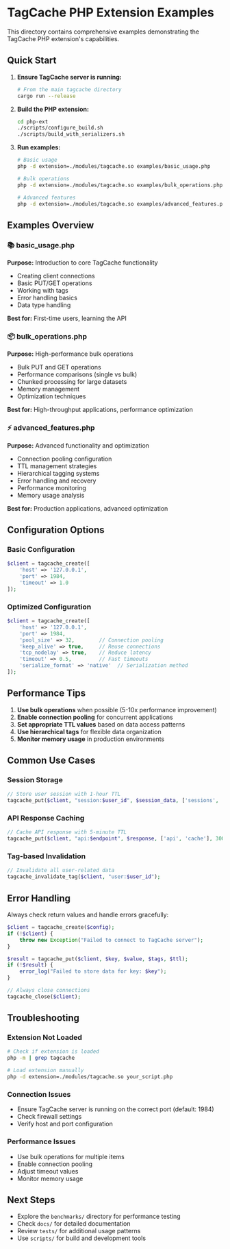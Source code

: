 # TagCache PHP Extension Examples

This directory contains comprehensive examples demonstrating the TagCache PHP extension's capabilities.

## Quick Start

1. **Ensure TagCache server is running:**
   ```bash
   # From the main tagcache directory
   cargo run --release
   ```

2. **Build the PHP extension:**
   ```bash
   cd php-ext
   ./scripts/configure_build.sh
   ./scripts/build_with_serializers.sh
   ```

3. **Run examples:**
   ```bash
   # Basic usage
   php -d extension=./modules/tagcache.so examples/basic_usage.php
   
   # Bulk operations
   php -d extension=./modules/tagcache.so examples/bulk_operations.php
   
   # Advanced features
   php -d extension=./modules/tagcache.so examples/advanced_features.php
   ```

## Examples Overview

### 📚 basic_usage.php
**Purpose:** Introduction to core TagCache functionality
- Creating client connections
- Basic PUT/GET operations
- Working with tags
- Error handling basics
- Data type handling

**Best for:** First-time users, learning the API

### 📦 bulk_operations.php
**Purpose:** High-performance bulk operations
- Bulk PUT and GET operations
- Performance comparisons (single vs bulk)
- Chunked processing for large datasets
- Memory management
- Optimization techniques

**Best for:** High-throughput applications, performance optimization

### ⚡ advanced_features.php
**Purpose:** Advanced functionality and optimization
- Connection pooling configuration
- TTL management strategies
- Hierarchical tagging systems
- Error handling and recovery
- Performance monitoring
- Memory usage analysis

**Best for:** Production applications, advanced optimization

## Configuration Options

### Basic Configuration
```php
$client = tagcache_create([
    'host' => '127.0.0.1',
    'port' => 1984,
    'timeout' => 1.0
]);
```

### Optimized Configuration
```php
$client = tagcache_create([
    'host' => '127.0.0.1',
    'port' => 1984,
    'pool_size' => 32,        // Connection pooling
    'keep_alive' => true,     // Reuse connections
    'tcp_nodelay' => true,    // Reduce latency
    'timeout' => 0.5,         // Fast timeouts
    'serialize_format' => 'native'  // Serialization method
]);
```

## Performance Tips

1. **Use bulk operations** when possible (5-10x performance improvement)
2. **Enable connection pooling** for concurrent applications
3. **Set appropriate TTL values** based on data access patterns
4. **Use hierarchical tags** for flexible data organization
5. **Monitor memory usage** in production environments

## Common Use Cases

### Session Storage
```php
// Store user session with 1-hour TTL
tagcache_put($client, "session:$user_id", $session_data, ['sessions', 'active'], 3600);
```

### API Response Caching
```php
// Cache API response with 5-minute TTL
tagcache_put($client, "api:$endpoint", $response, ['api', 'cache'], 300);
```

### Tag-based Invalidation
```php
// Invalidate all user-related data
tagcache_invalidate_tag($client, "user:$user_id");
```

## Error Handling

Always check return values and handle errors gracefully:

```php
$client = tagcache_create($config);
if (!$client) {
    throw new Exception("Failed to connect to TagCache server");
}

$result = tagcache_put($client, $key, $value, $tags, $ttl);
if (!$result) {
    error_log("Failed to store data for key: $key");
}

// Always close connections
tagcache_close($client);
```

## Troubleshooting

### Extension Not Loaded
```bash
# Check if extension is loaded
php -m | grep tagcache

# Load extension manually
php -d extension=./modules/tagcache.so your_script.php
```

### Connection Issues
- Ensure TagCache server is running on the correct port (default: 1984)
- Check firewall settings
- Verify host and port configuration

### Performance Issues
- Use bulk operations for multiple items
- Enable connection pooling
- Adjust timeout values
- Monitor memory usage

## Next Steps

- Explore the `benchmarks/` directory for performance testing
- Check `docs/` for detailed documentation
- Review `tests/` for additional usage patterns
- Use `scripts/` for build and development tools